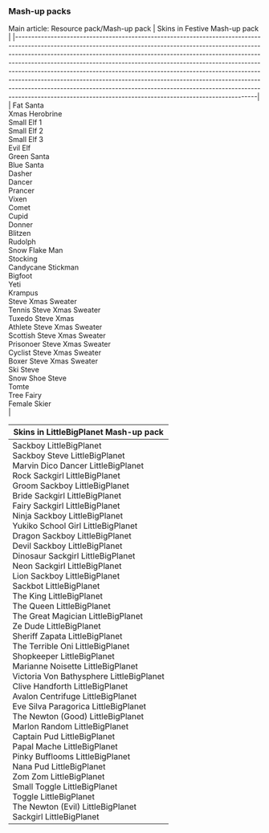 ### Mash-up packs 
Main article: Resource pack/Mash-up pack
| Skins in Festive Mash-up pack                                                                                                                                                                                                                                                                                                                                                                                                                                                                                                                                                                                                               |
|---------------------------------------------------------------------------------------------------------------------------------------------------------------------------------------------------------------------------------------------------------------------------------------------------------------------------------------------------------------------------------------------------------------------------------------------------------------------------------------------------------------------------------------------------------------------------------------------------------------------------------------------|
| Fat Santa<br/>Xmas Herobrine<br/>Small Elf 1<br/>Small Elf 2<br/>Small Elf 3<br/>Evil Elf<br/>Green Santa<br/>Blue Santa<br/>Dasher<br/>Dancer<br/>Prancer<br/>Vixen<br/>Comet<br/>Cupid<br/>Donner<br/>Blitzen<br/>Rudolph<br/>Snow Flake Man<br/>Stocking<br/>Candycane Stickman<br/>Bigfoot<br/>Yeti<br/>Krampus<br/>Steve Xmas Sweater<br/>Tennis Steve Xmas Sweater<br/>Tuxedo Steve Xmas<br/>Athlete Steve Xmas Sweater<br/>Scottish Steve Xmas Sweater<br/>Prisonoer Steve Xmas Sweater<br/>Cyclist Steve Xmas Sweater<br/>Boxer Steve Xmas Sweater<br/>Ski Steve<br/>Snow Shoe Steve<br/>Tomte<br/>Tree Fairy<br/>Female Skier<br/> |

| Skins in LittleBigPlanet Mash-up pack                                                                                                                                                                                                                                                                                                                                                                                                                                                                                                                                                                                                                                                                                                                                                                                                                                                                                                                                                                                                                                                                                                                                                                                                                                                                                                             |
|---------------------------------------------------------------------------------------------------------------------------------------------------------------------------------------------------------------------------------------------------------------------------------------------------------------------------------------------------------------------------------------------------------------------------------------------------------------------------------------------------------------------------------------------------------------------------------------------------------------------------------------------------------------------------------------------------------------------------------------------------------------------------------------------------------------------------------------------------------------------------------------------------------------------------------------------------------------------------------------------------------------------------------------------------------------------------------------------------------------------------------------------------------------------------------------------------------------------------------------------------------------------------------------------------------------------------------------------------|
| Sackboy LittleBigPlanet<br/>Sackboy Steve LittleBigPlanet<br/>Marvin Dico Dancer LittleBigPlanet<br/>Rock Sackgirl LittleBigPlanet<br/>Groom Sackboy LittleBigPlanet<br/>Bride Sackgirl LittleBigPlanet<br/>Fairy Sackgirl LittleBigPlanet<br/>Ninja Sackboy LittleBigPlanet<br/>Yukiko School Girl LittleBigPlanet<br/>Dragon Sackboy LittleBigPlanet<br/>Devil Sackboy LittleBigPlanet<br/>Dinosaur Sackgirl LittleBigPlanet<br/>Neon Sackgirl LittleBigPlanet<br/>Lion Sackboy LittleBigPlanet<br/>Sackbot LittleBigPlanet<br/>The King LittleBigPlanet<br/>The Queen LittleBigPlanet<br/>The Great Magician LittleBigPlanet<br/>Ze Dude LittleBigPlanet<br/>Sheriff Zapata LittleBigPlanet<br/>The Terrible Oni LittleBigPlanet<br/>Shopkeeper LittleBigPlanet<br/>Marianne Noisette LittleBigPlanet<br/>Victoria Von Bathysphere LittleBigPlanet<br/>Clive Handforth LittleBigPlanet<br/>Avalon Centrifuge LittleBigPlanet<br/>Eve Silva Paragorica LittleBigPlanet<br/>The Newton (Good) LittleBigPlanet<br/>Marlon Random LittleBigPlanet<br/>Captain Pud LittleBigPlanet<br/>Papal Mache LittleBigPlanet<br/>Pinky Bufflooms LittleBigPlanet<br/>Nana Pud LittleBigPlanet<br/>Zom Zom LittleBigPlanet<br/>Small Toggle LittleBigPlanet<br/>Toggle LittleBigPlanet<br/>The Newton (Evil) LittleBigPlanet<br/>Sackgirl LittleBigPlanet<br/> |


